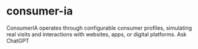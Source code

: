 # consumer-ia
ConsumerIA operates through configurable consumer profiles, simulating real visits and interactions with websites, apps, or digital platforms.          Ask ChatGPT
